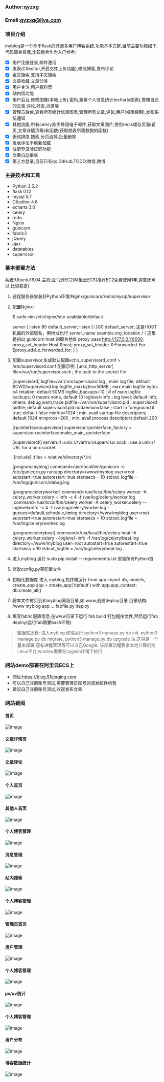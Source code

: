 ### Author:qyzxg
### Email:qyzxg@live.com

### 项目介绍
myblog是一个基于flask的开源多用户博客系统,功能基本完整,目前主要功能如下,代码简单易懂,比较适合作为入门参考:
- [x] 用户注册登录,邮件激活 
- [x] 发表(CKeditor,开启文件上传功能),修改博客,发布评论
- [x] 全文搜索,支持中文搜索
- [x] 文章收藏,文章分类
- [x] 用户关注,用户资料页
- [x] 站内信功能
- [x] 用户后台,修改图像(本地上传),密码,查看个人信息统计(echarts图表),管理自己的文章,评论,好友,消息等
- [x] 管理员后台,查看所有统计信息图表,管理所有文章,评论,用户(权限控制),发布系统通知
- [x] 其他功能,所有celery异步处理电子邮件,获取文章图片,使用redis缓存页面(首页,文章详情页等)和函数(获取图表所需数据的函数)
- [x] 表格排序,搜索,分页选择,批量删除
- [x] 发表评论不刷新加载
- [x] 注册登录验证码功能
- [x] 文章自动采集
- [x] 第三方登录,目前只有qq,GitHub,TODO:微信,微博

### 主要技术和工具
* Python 3.5.2
* flask 0.12
* mysql 5.7
* CKeditor 4.6
* echarts 3.0
* celery
* redis
* Nginx
* gunicorn
* fabric3
* jQuery
* ajax
* datatables
* supervisor

### 基本部署方法
系统:Ubuntu16.04
主机:亚马逊EC2/阿里云ECS(推荐EC2免费使用1年,速度还可以,比较稳定)
1. 远程服务器安装好Python环境/Nginx/gunicorn/redis/mysql/supervisor
2. 配置Nginx:

    $ sudo vim /etc/nginx/site-avalidable/default
    
    server {
    listen 80 default_server;
    listen [::]:80 default_server;
    这是HOST机器的外部域名，用地址也行
    server_name example.org;
    location / {
        这里是指向 gunicorn host 的服务地址
        proxy_pass http://127.0.0.1:8080;
        proxy_set_header Host $host;
        proxy_set_header X-Forwarded-For $proxy_add_x_forwarded_for;
    }
}
3. 配置supervisor,生成默认配置echo_supervisord_conf > /etc/supervisord.conf
    配置示例:
    [unix_http_server]
    file=/var/run/supervisor.sock   ; the path to the socket file
    
    [supervisord]
    logfile=/var/run/supervisord.log ; main log file; default $CWD/supervisord.log
    logfile_maxbytes=50MB        ; max main logfile bytes b4 rotation; default 50MB
    logfile_backups=10           ; # of main logfile backups; 0 means none, default 10
    loglevel=info                ; log level; default info; others: debug,warn,trace
    pidfile=/var/run/supervisord.pid ; supervisord pidfile; default supervisord.pid
    nodaemon=false               ; start in foreground if true; default false
    minfds=1024                  ; min. avail startup file descriptors; default 1024
    minprocs=200                 ; min. avail process descriptors;default 200
    
    [rpcinterface:supervisor]
    supervisor.rpcinterface_factory = supervisor.rpcinterface:make_main_rpcinterface
    
    [supervisorctl]
    serverurl=unix:///var/run/supervisor.sock ; use a unix:// URL  for a unix socket
    
    ;[include]
    ;files = relative/directory/*.ini
    
    [program:myblog]
    command=/usr/local/bin/gunicorn -c /etc/gunicorn.py run:app
    directory=/www/myblog
    user=root
    autostart=true
    autorestart=true
    startsecs = 10
    stdout_logfile = /var/log/gunicorn/debug.log
    
    [program:celeryworker]
    command=/usr/local/bin/celery worker -A celery_worker.celery -l info -c 4 -f /var/log/celery/worker.log
    ;command=/usr/local/bin/celery worker -A celery_worker.celery --loglevel=info -c 4 -f /var/log/celery/worker.log -queues=default,schedule,timing
    directory=/www/myblog
    user=root
    autostart=true
    autorestart=true
    startsecs = 10
    stdout_logfile = /var/log/celery/worker.log
    
    [program:celerybeat]
    command=/usr/local/bin/celery beat -A celery_worker.celery --loglevel=info -f /var/log/celery/beat.log
    directory=/www/myblog
    user=root
    autostart=true
    autorestart=true
    startsecs = 10
    stdout_logfile = /var/log/celery/beat.log
4. 进入myblog 运行 sudo pip install -r requirements.txt 安装所有Python包
5. 修改config.py等配置文件
6. 初始化数据库
    进入 myblog,在终端运行
    from app import db, models, create_app
    app = create_app('default')
    with app.app_context:
        db.create_all()
7. 将本文件拷贝到和myblog同级目录,如:www,创建deploy目录
    目录结构:
    /www
        myblog
          app
          ...
        fabfile.py
        deploy
8. 填写fabric配置信息,在www目录下运行 fab build 打包程序文件,然后运行fab deploy(运行fab需要bash环境)


> 数据库迁移: 进入myblog 终端运行 python3 manage.py db init, python3 manage.py db migrate, python3 manage.py db upgrade
> 注:这只是一个基本部署,还有进程管理等可以自己Google,
> 该部署流程要求本地计算机为Linux平台,window需要在cygwin环境下执行

### 网站demo部署在阿里云ECS上
* 网址:https://blog.51qinqing.com
* 可以自己注册账号测试,需要管理员账号的请发邮件给我
* 建议自己注册账号测试,欢迎发布文章

### 网站截图

#### 首页
![image](https://github.com/qyzxg/myblog/blob/master/screenshot/首页.png)
#### 文章详情页
![image](https://github.com/qyzxg/myblog/blob/master/screenshot/文章详情页.png)
#### 文章评论
![image](https://github.com/qyzxg/myblog/blob/master/screenshot/文章评论.png)
#### 个人首页
![image](https://github.com/qyzxg/myblog/blob/master/screenshot/个人首页.png)
#### 其他人首页
![image](https://github.com/qyzxg/myblog/blob/master/screenshot/其他人首页.png)
#### 个人博客管理
![image](https://github.com/qyzxg/myblog/blob/master/screenshot/个人博客管理.png)
#### 消息管理
![image](https://github.com/qyzxg/myblog/blob/master/screenshot/消息管理.png)
#### 站内搜索
![image](https://github.com/qyzxg/myblog/blob/master/screenshot/站内搜索.png)
#### 个人博客管理
![image](https://github.com/qyzxg/myblog/blob/master/screenshot/个人博客管理.png)
#### 管理员首页
![image](https://github.com/qyzxg/myblog/blob/master/screenshot/管理员首页.png)
#### 用户管理
![image](https://github.com/qyzxg/myblog/blob/master/screenshot/用户管理.png)
#### 个人博客管理
![image](https://github.com/qyzxg/myblog/blob/master/screenshot/个人博客管理.png)
#### pv/uv统计
![image](https://github.com/qyzxg/myblog/blob/master/screenshot/pv统计.png)
#### 个人博客管理
![image](https://github.com/qyzxg/myblog/blob/master/screenshot/个人博客管理.png)
#### 用户分布
![image](https://github.com/qyzxg/myblog/blob/master/screenshot/用户分布.png)
#### 博客数据统计
![image](https://github.com/qyzxg/myblog/blob/master/screenshot/博客数据统计.png)
